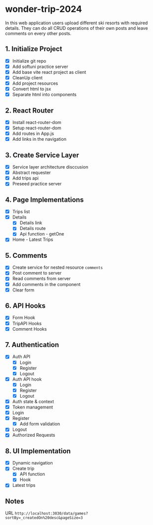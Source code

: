 # wonder-trip-2024
In this web application users upload different ski resorts with required details. They can do all CRUD operations of their own posts and leave comments on every other posts. 

## 1. Initialize Project
- [x] Initialize git repo
- [x] Add softuni practice server
- [x] Add base vite react project as client
- [x] CleanUp client
- [x] Add project resources
- [x] Convert html to jsx
- [x] Separate html into components
## 2. React Router
- [x] Install react-router-dom
- [x] Setup react-router-dom
- [x] Add routes in App.js
- [x] Add links in the navigation
## 3. Create Service Layer
- [x] Service layer architecture disccusion
- [x] Abstract requester
- [x] Add trips api
- [x] Preseed practice server
## 4. Page Implementations
- [x] Trips list
- [x] Details
  - [x] Details link
  - [x] Details route
  - [x] Api function - getOne
- [x] Home - Latest Trips
## 5. Comments
- [x] Create service for nested resource `comments`
- [x] Post comment to server
- [x] Read comments from server
- [x] Add comments in the component
- [x] Clear form
## 6. API Hooks
- [x] Form Hook
- [x] TripAPI Hooks
- [x] Comment Hooks
## 7. Authentication
- [x] Auth API
  - [x] Login
  - [x] Register
  - [x] Logout
- [x] Auth API hook
  - [x] Login
  - [x] Register
  - [x] Logout
- [x] Auth state & context
- [x] Token management
- [x] Login
- [x] Register
  - [x] Add form validation
- [x] Logout
- [x] Authorized Requests
## 8. UI Implementation 
- [x] Dynamic navigation
- [x] Create trip
  - [x] API function
  - [x] Hook
- [x] Latest trips

## Notes

URL `http://localhost:3030/data/games?sortBy=_createdOn%20desc&pageSize=3`

